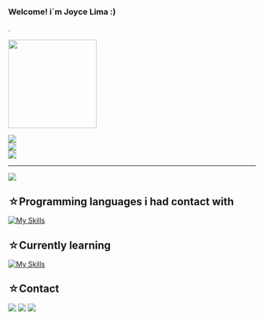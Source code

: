 ### Welcome! i´m Joyce Lima :) 

<!--
**joycelimaa/joycelimaa** is a ✨ _special_ ✨ repository because its `README.md` (this file) appears on your GitHub profile.

Here are some ideas to get you started:

- 🔭 I’m currently working on ...
- 🌱 I’m currently learning ...
- 👯 I’m looking to collaborate on ...
- 🤔 I’m looking for help with ...
- 💬 Ask me about ...
- 📫 How to reach me: ...
- 😄 Pronouns: ...
- ⚡ Fun fact: ...
-->
.


<img src="https://cdn.discordapp.com/attachments/1064329758650941543/1064329828490293318/Design_sem_nome.gif" height = "180px" align="center">

![](https://github-readme-stats.vercel.app/api?username=joycelimaa&theme=vue&hide_border=false&include_all_commits=false&count_private=true)<br/>
![](https://github-readme-streak-stats.herokuapp.com/?user=joycelimaa&theme=vue&hide_border=false)<br/>
![](https://github-readme-stats.vercel.app/api/top-langs/?username=joycelimaa&theme=vue&hide_border=false&include_all_commits=false&count_private=true&layout=compact)

---
[![](https://visitcount.itsvg.in/api?id=joycelimaa&icon=0&color=0)](https://visitcount.itsvg.in)

<!-- Proudly created with GPRM ( https://gprm.itsvg.in ) -->



<h2>☆Programming languages i had contact with </h2>

 [![My Skills](https://skillicons.dev/icons?i=java,cpp,py,&theme=light)](https://skillicons.dev)

<h2>☆Currently learning</h2>

[![My Skills](https://skillicons.dev/icons?i=js,html,css,&theme=light)](https://skillicons.dev)


<h2>☆Contact</h2>

<div>
  
<a href="https://instagram.com/joy.l.a" target="_blank"><img src="https://img.shields.io/badge/-Instagram-%23E4405F?style=for-the-badge&logo=instagram&logoColor=white" target="_blank"></a>
<a href = "mailto:contato@joyceavelinooo.limaa"><img src="https://img.shields.io/badge/Gmail-D14836?style=for-the-badge&logo=gmail&logoColor=white" target="_blank"></a>
<a href="https://www.linkedin.com/in/joyce-lima-33b628186/" target="_blank"><img src="https://img.shields.io/badge/-LinkedIn-%230077B5?style=for-the-badge&logo=linkedin&logoColor=white" target="_blank"></a>   
</div>

</div>








